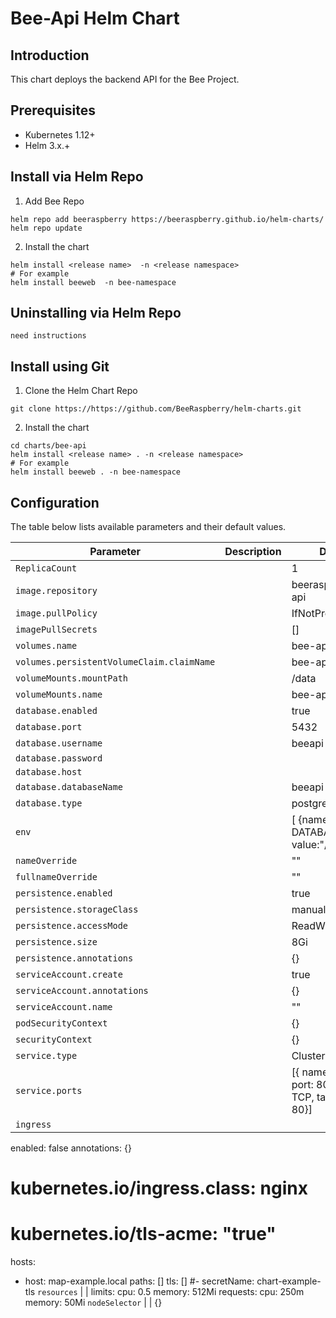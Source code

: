 # Bee-Api Helm Chart

## Introduction
This chart deploys the backend API for the Bee Project.

## Prerequisites

- Kubernetes 1.12+
- Helm 3.x.+

## Install via Helm Repo

1. Add Bee Repo
```console
helm repo add beeraspberry https://beeraspberry.github.io/helm-charts/
helm repo update
```

2. Install the chart
```console
helm install <release name>  -n <release namespace>
# For example
helm install beeweb  -n bee-namespace
```

## Uninstalling via Helm Repo
```console
need instructions
```

## Install using Git

1. Clone the Helm Chart Repo
```console
git clone https://https://github.com/BeeRaspberry/helm-charts.git
```

2. Install the chart
```console
cd charts/bee-api
helm install <release name> . -n <release namespace>
# For example
helm install beeweb . -n bee-namespace
```

## Configuration

The table below lists available parameters and their default values.

Parameter | Description | Default
--- | --- | ---
`ReplicaCount`| | 1
`image.repository` | | beeraspberry/bee-api
`image.pullPolicy` | | IfNotPresent
`imagePullSecrets` | | []
`volumes.name`     | | bee-api-volume
`volumes.persistentVolumeClaim.claimName` |  | bee-api-claim
`volumeMounts.mountPath` | | /data
`volumeMounts.name` | | bee-api-volume
`database.enabled` | | true
`database.port` | | 5432
`database.username` | | beeapi
`database.password` | |
`database.host` | |
`database.databaseName` | | beeapi
`database.type` | | postgresql
`env` | | [ {name: DATABASE_DIR, value:"/data"}]
`nameOverride` | | ""
`fullnameOverride` | | ""
`persistence.enabled` | | true
`persistence.storageClass` | | manual
`persistence.accessMode` | | ReadWriteOnce
`persistence.size` | | 8Gi
`persistence.annotations` | | {}
`serviceAccount.create` | | true
`serviceAccount.annotations` | | {}
`serviceAccount.name` | | ""
`podSecurityContext` | | {}
`securityContext` | | {}
`service.type` | | ClusterIP
`service.ports` | | [{ name: bee-api, port: 80, protocol: TCP, targetPort: 80}]
`ingress` | |
 enabled: false
 annotations: {}
 # kubernetes.io/ingress.class: nginx
 # kubernetes.io/tls-acme: "true"
 hosts:
   - host: map-example.local
     paths: []
 tls: []
  #- secretName: chart-example-tls
`resources` | |
 limits:
   cpu: 0.5
   memory: 512Mi
 requests:
   cpu: 250m
   memory: 50Mi
`nodeSelector` | | {}